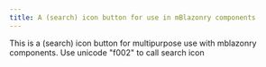 ```yaml
---
title: A (search) icon button for use in mBlazonry components
---
```


This is a (search) icon button for multipurpose use with mblazonry components. Use unicode "f002" to call search icon